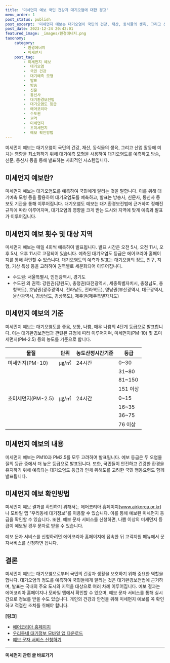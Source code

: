 ```yaml
---
title: '미세먼지 예보 국민 건강과 대기오염에 대한 경고'
menu_order: 1
post_status: publish
post_excerpt: '미세먼지 예보는 대기오염이 국민의 건강, 재산, 동식물의 생육, 그리고 산업 활동에 미치는 영향을 최소화하기 위해 대기예측 모형을 사용하여 대기오염도를 예측하고 방송, 신문, 통신사 등을 통해 발표하는 사회적인 시스템입니다.'
post_date: 2023-12-24 20:42:01
featured_image: _images/환경에너지.png
taxonomy:
    category:
        - 환경에너지
        - 미세먼지
    post_tag:
        - 미세먼지 예보
        -  대기오염
        -  국민 건강
        -  대기예측 모형
        -  발표
        -  방송
        -  신문
        -  통신사
        -  대기환경보전법
        -  대기오염도 등급
        -  에어코리아
        -  수도권
        -  권역
        -  미세먼지
        -  초미세먼지
        -  예보 확인방법
---
```



미세먼지 예보는 대기오염이 국민의 건강, 재산, 동식물의 생육, 그리고 산업 활동에 미치는 영향을 최소화하기 위해 대기예측 모형을 사용하여 대기오염도를 예측하고 방송, 신문, 통신사 등을 통해 발표하는 사회적인 시스템입니다.

## 미세먼지 예보란?

미세먼지 예보는 대기오염도를 예측하여 국민에게 알리는 것을 말합니다. 이를 위해 대기예측 모형 등을 활용하여 대기오염도를 예측하고, 발표는 방송사, 신문사, 통신사 등 보도 기관을 통해 이루어집니다. 대기오염도 예보는 대기환경보전법에 근거하여 정해진 규칙에 따라 이루어지며, 대기오염의 영향을 크게 받는 도시와 지역에 맞게 예측과 발표가 이루어집니다.

## 미세먼지 예보 횟수 및 대상 지역

미세먼지 예보는 매일 4회씩 예측하여 발표됩니다. 발표 시간은 오전 5시, 오전 11시, 오후 5시, 오후 11시로 고정되어 있습니다. 예측된 대기오염도 등급은 에어코리아 홈페이지를 통해 확인할 수 있습니다. 대기오염도의 예측과 발표는 대기오염의 정도, 인구, 지형, 기상 특성 등을 고려하여 권역별로 세분화되어 이루어집니다.

- 수도권: 서울특별시, 인천광역시, 경기도
- 수도권 외 권역: 강원권(강원도), 충청권(대전광역시, 세종특별자치시, 충청남도, 충청북도), 호남권(광주광역시, 전라남도, 전라북도), 영남권(부산광역시, 대구광역시, 울산광역시, 경상남도, 경상북도), 제주권(제주특별자치도)

## 미세먼지 예보의 기준

미세먼지 예보는 대기오염도를 좋음, 보통, 나쁨, 매우 나쁨의 4단계 등급으로 발표합니다. 이는 대기환경보전법과 관련된 규정에 따라 이루어지며, 미세먼지(PM-10) 및 초미세먼지(PM-2.5) 등의 농도를 기준으로 합니다.

| 물질            | 단위   | 농도산정시간기준 | 등급     |
|--------------|------|------------|--------|
| 미세먼지(PM-10) | ㎍/㎥ | 24시간       | 0~30   |
|              |      |            | 31~80  |
|              |      |            | 81~150 |
|              |      |            | 151 이상 |
| 초미세먼지(PM-2.5) | ㎍/㎥ | 24시간       | 0~15   |
|              |      |            | 16~35  |
|              |      |            | 36~75  |
|              |      |            | 76 이상  |

## 미세먼지 예보의 내용

미세먼지 예보는 PM10과 PM2.5를 모두 고려하여 발표됩니다. 예보 등급은 두 오염물질의 등급 중에서 더 높은 등급으로 발표됩니다. 또한, 국민들이 안전하고 건강한 환경을 유지하기 위해 예측되는 대기오염도 등급과 인체 위해도를 고려한 국민 행동요령도 함께 발표됩니다.

## 미세먼지 예보 확인방법

미세먼지 예보 결과를 확인하기 위해서는 에어코리아 홈페이지(www.airkorea.or.kr)나 모바일 앱 "우리동네 대기정보"를 이용할 수 있습니다. 이를 통해 예보된 미세먼지 등급을 확인할 수 있습니다. 또한, 예보 문자 서비스를 신청하면, 나쁨 이상의 미세먼지 등급이 예보될 경우 문자로 받을 수 있습니다.

예보 문자 서비스를 신청하려면 에어코리아 홈페이지에 접속한 뒤 고객지원 메뉴에서 문자서비스를 신청하면 됩니다.

## 결론

미세먼지 예보는 대기오염으로부터 국민의 건강과 생활을 보호하기 위해 중요한 역할을 합니다. 대기오염의 정도를 예측하여 국민들에게 알리는 것은 대기환경보전법에 근거하며, 발표는 국내의 주요 도시와 지역을 대상으로 여러 차례 이루어집니다. 예보 결과는 에어코리아 홈페이지나 모바일 앱에서 확인할 수 있으며, 예보 문자 서비스를 통해 실시간으로 정보를 받을 수도 있습니다. 개인의 건강과 안전을 위해 미세먼지 예보를 꼭 확인하고 적절한 조치를 취해야 합니다.

**[링크]**
- [에어코리아 홈페이지](www.airkorea.or.kr)
- [우리동네 대기정보 모바일 앱 다운로드](https://play.google.com/store/apps/details?id=kr.go.airkorea.arb)
- [예보 문자 서비스 신청하기](http://www.airkorea.or.kr/customer/textService)
<!-- wp:separator -->
<hr class="wp-block-separator has-alpha-channel-opacity"/>
<!-- /wp:separator -->

<!-- wp:group {"backgroundColor":"base","layout":{"type":"constrained"}} -->
<div class="wp-block-group has-base-background-color has-background"><!-- wp:paragraph {"align":"center","fontSize":"medium"} -->
<p class="has-text-align-center has-large-font-size"><strong>미세먼지 관련 글 바로가기</strong></p>
<!-- /wp:paragraph -->


<!-- wp:latest-posts
{"categories":[{"id":35385,"count":19,"description":"","link":"https://uknowlaw.com/category/%eb%af%b8%ec%84%b8%eb%a8%bc%ec%a7%80/","name":"미세먼지","slug":"미세먼지","taxonomy":"category","parent":0,"meta":[],"_links":{"self":[{"href":"https://uknowlaw.com/wp-json/wp/v2/categories/35385"}],"collection":[{"href":"https://uknowlaw.com/wp-json/wp/v2/categories"}],"about":[{"href":"https://uknowlaw.com/wp-json/wp/v2/taxonomies/category"}],"wp:post_type":[{"href":"https://uknowlaw.com/wp-json/wp/v2/posts?categories=35385"}],"curies":[{"name":"wp","href":"https://api.w.org/{rel}","templated":true}]}}],"postsToShow":100,"excerptLength":28,"postLayout":"grid","columns":2,"featuredImageAlign":"left","featuredImageSizeSlug":"large","fontSize":"small"} /--></div>
<!-- /wp:group -->